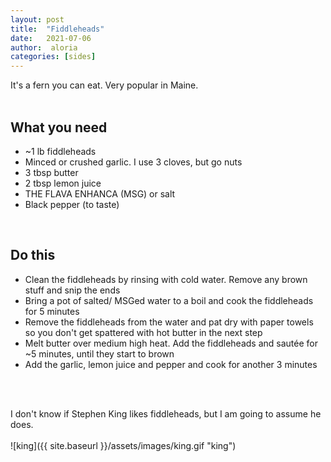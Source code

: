 ```yaml
---
layout: post
title:  "Fiddleheads"
date:   2021-07-06
author:  aloria
categories: [sides]
---
```

It's a fern you can eat. Very popular in Maine.
<br/>
<br/>

## What you need
* ~1 lb fiddleheads
* Minced or crushed garlic. I use 3 cloves, but go nuts
* 3 tbsp butter
* 2 tbsp lemon juice
* THE FLAVA ENHANCA (MSG) or salt
* Black pepper (to taste)
<br/>

## Do this
* Clean the fiddleheads by rinsing with cold water. Remove any brown stuff and snip the ends
* Bring a pot of salted/ MSGed water to a boil and cook the fiddleheads for 5 minutes
* Remove the fiddleheads from the water and pat dry with paper towels so you don't get spattered with hot butter in the next step
* Melt butter over medium high heat. Add the fiddleheads and sautée for ~5 minutes, until they start to brown
* Add the garlic, lemon juice and pepper and cook for another 3 minutes
<br/>
<br/>

I don't know if Stephen King likes fiddleheads, but I am going to assume he does.
<br/>
<br/>
![king]({{ site.baseurl }}/assets/images/king.gif "king")
